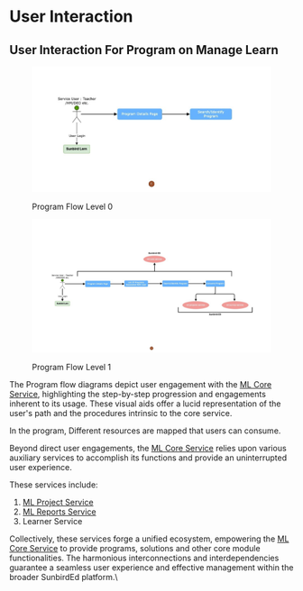 # User Interaction





## User Interaction For Program on Manage Learn&#x20;



<figure><img src="../../../../../.gitbook/assets/program-flow1-lvl1.jpeg" alt=""><figcaption><p>Program Flow Level 0</p></figcaption></figure>



<figure><img src="../../../../../.gitbook/assets/program-flow1-lvl2.jpeg" alt=""><figcaption><p>Program Flow Level 1</p></figcaption></figure>

The Program flow diagrams depict user engagement with the [ML Core Service](../ml-core-service.md), highlighting the step-by-step progression and engagements inherent to its usage. These visual aids offer a lucid representation of the user's path and the procedures intrinsic to the core service.

In the program, Different resources are mapped that users can consume.

Beyond direct user engagements, the [ML Core Service](../ml-core-service.md) relies upon various auxiliary services to accomplish its functions and provide an uninterrupted user experience.



These services include:

1. [ML Project Service](../ml-project-service.md)
2. [ML Reports Service](../ml-report-service.md)
3. Learner Service

Collectively, these services forge a unified ecosystem, empowering the [ML Core Service](../ml-core-service.md) to provide programs, solutions and other core module functionalities. The harmonious interconnections and interdependencies guarantee a seamless user experience and effective management within the broader SunbirdEd platform.\


